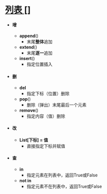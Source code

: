 # [列表 []](https://www.runoob.com/python3/python3-list.html)

- #### 增

  - **append**()
    - 末尾**整体**追加
  - **extend**()
    - 末尾**逐一**追加
  - **insert**()
    - 指定位置插入

- #### 删

  - **del**
    - 指定下标（位置）删除
  - **pop**()
    - 删除（弹出）末尾最后一个元素
  - **remove**()
    - 指定内容（值）删除

- #### 改

  - **List[下标] = 值**
    - 直接指定下标并赋值

- #### 查

  - **in**
    - 指定元素在列表中，返回True或False
  - **not in**
    - 指定元素不在列表中，返回True或False

